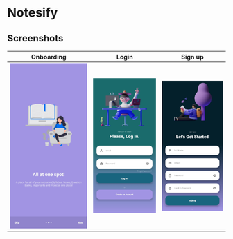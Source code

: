 # Notesify

## Screenshots

Onboarding                      |  Login                     |  Sign up   
:------------------------------:|:--------------------------:|:---------------------------:
![](Screenshots/Onboarding.jpg) |![](Screenshots/login.jpg)  |![](Screenshots/signup.jpg)
